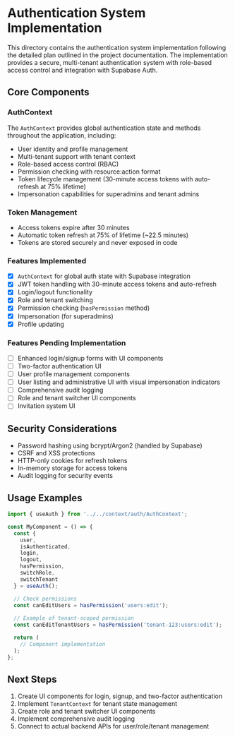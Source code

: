 # Authentication System Implementation

This directory contains the authentication system implementation following the detailed plan outlined in the project documentation. The implementation provides a secure, multi-tenant authentication system with role-based access control and integration with Supabase Auth.

## Core Components

### AuthContext

The `AuthContext` provides global authentication state and methods throughout the application, including:

- User identity and profile management
- Multi-tenant support with tenant context
- Role-based access control (RBAC)
- Permission checking with resource:action format
- Token lifecycle management (30-minute access tokens with auto-refresh at 75% lifetime)
- Impersonation capabilities for superadmins and tenant admins

### Token Management

- Access tokens expire after 30 minutes
- Automatic token refresh at 75% of lifetime (~22.5 minutes)
- Tokens are stored securely and never exposed in code

### Features Implemented

- [x] `AuthContext` for global auth state with Supabase integration
- [x] JWT token handling with 30-minute access tokens and auto-refresh
- [x] Login/logout functionality
- [x] Role and tenant switching
- [x] Permission checking (`hasPermission` method)
- [x] Impersonation (for superadmins)
- [x] Profile updating

### Features Pending Implementation

- [ ] Enhanced login/signup forms with UI components
- [ ] Two-factor authentication UI
- [ ] User profile management components
- [ ] User listing and administrative UI with visual impersonation indicators
- [ ] Comprehensive audit logging
- [ ] Role and tenant switcher UI components
- [ ] Invitation system UI

## Security Considerations

- Password hashing using bcrypt/Argon2 (handled by Supabase)
- CSRF and XSS protections
- HTTP-only cookies for refresh tokens
- In-memory storage for access tokens
- Audit logging for security events

## Usage Examples

```typescript
import { useAuth } from '../../context/auth/AuthContext';

const MyComponent = () => {
  const { 
    user, 
    isAuthenticated, 
    login, 
    logout, 
    hasPermission,
    switchRole,
    switchTenant 
  } = useAuth();

  // Check permissions
  const canEditUsers = hasPermission('users:edit');
  
  // Example of tenant-scoped permission
  const canEditTenantUsers = hasPermission('tenant-123:users:edit');

  return (
    // Component implementation
  );
};
```

## Next Steps

1. Create UI components for login, signup, and two-factor authentication
2. Implement `TenantContext` for tenant state management
3. Create role and tenant switcher UI components
4. Implement comprehensive audit logging
5. Connect to actual backend APIs for user/role/tenant management
